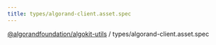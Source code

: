 ```yaml
---
title: types/algorand-client.asset.spec
---
```


[@algorandfoundation/algokit-utils](/reference/algokit-utils-ts/api/readme/) / types/algorand-client.asset.spec
